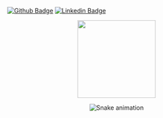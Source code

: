 [![Github Badge](https://img.shields.io/badge/-Github-000?style=flat-square&logo=Github&logoColor=white&link=https://github.com/lineprado98)](https://github.com/lineprado98)
[![Linkedin Badge](https://img.shields.io/badge/-LinkedIn-blue?style=flat-square&logo=Linkedin&logoColor=white&link=https://www.linkedin.com/in/aline-prado-2872a1156/)]( https://www.linkedin.com/in/aline-prado-2872a1156/)

<div align="center">
  
<a target="_blank" href="https://github.com/lineprado98">
  <img height="180em" src="https://github-readme-stats.vercel.app/api?username=lineprado98&show_icons=true&include_all_commits=true&count_private=true&theme=dracula">
  
  </a> 

  

  
  ![Snake animation](https://github.com/lineprado98/lineprado98/blob/output/github-contribution-grid-snake.svg)


</div>
